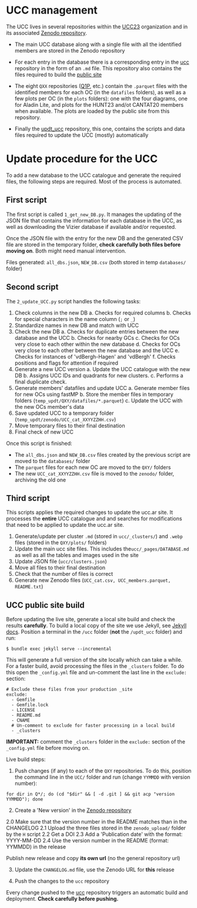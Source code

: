 
# UCC management

The UCC lives in several repositories within the [UCC23](https://github.com/ucc23) organization
and in its associated [Zenodo repository](https://doi.org/10.5281/zenodo.8250523).

- The main UCC database along with a single file with all the identified members are
  stored in the Zenodo repository

- For each entry in the database there is a corresponding entry in the [ucc](https://github.com/ucc23/ucc)
  repository in the form of an `.md` file. This repository also contains the
  files required to build the [public site](https://ucc.ar)

- The eight `QXX` repositories ([Q1P](https://github.com/ucc23/Q1P), etc.) contain the `.parquet` files with the
  identified members for each OC (in the `datafiles` folders), as well as a few plots
  per OC (in the `plots` folders): one with the four diagrams, one for Aladin Lite,
  and plots for the HUNT23 and/ot CANTAT20 members when available. The plots are loaded
  by the public site from this repository.

- Finally the [updt_ucc](https://github.com/ucc23/updt_UCC) repository, this one, contains the scripts and data files
  required to update the UCC (mostly) automatically





# Update procedure for the UCC

To add a new database to the UCC catalogue and generate the required files, the
following steps are required. Most of the process is automated.


## First script

The first script is called `1_get_new_DB.py`. It manages the updating of the JSON file
that contains the information for each database in the UCC, as well as downloading
the Vizier database if available and/or requested.

Once the JSON file with the entry for the new DB and the generated CSV file are
stored in the temporary folder, **check carefully both files before moving on**. Both
might need manual intervention.

Files generated: `all_dbs.json`, `NEW_DB.csv` (both stored in temp `databases/` folder)


## Second script

The `2_update_UCC.py` script handles the following tasks:

1. Check columns in the new DB
  a. Checks for required columns
  b. Checks for special characters in the name column (`;` or `_`)
2. Standardize names in new DB and match with UCC
3. Check the new DB
  a. Checks for duplicate entries between the new database and the UCC
  b. Checks for nearby GCs
  c. Checks for OCs very close to each other within the new database
  d. Checks for OCs very close to each other between the new database and the UCC
  e. Checks for instances of 'vdBergh-Hagen' and 'vdBergh'
  f. Checks positions and flags for attention if required
4. Generate a new UCC version
  a. Update the UCC catalogue with the new DB
  b. Assigns UCC IDs and quadrants for new clusters.
  c. Performs a final duplicate check.
5. Generate members' datafiles and update UCC
  a. Generate member files for new OCs using fastMP
  b. Store the member files in temporary folders (`temp_updt/QXY/datafiles/*.parquet`)
  c. Update the UCC with the new OCs member's data 
6. Save updated UCC to a temporary folder (`temp_updt/zenodo/UCC_cat_XXYYZZHH.csv`)
7. Move temporary files to their final destination
8. Final check of new UCC

Once this script is finished:

- The `all_dbs.json` and `NEW_DB.csv` files created by the previous script are moved
  to the `databases/` folder
- The `parquet` files for each new OC are moved to the `QXY/` folders
- The new `UCC_cat_XXYYZZHH.csv` file is moved to the `zenodo/` folder, archiving
  the old one



## Third script

This scripts applies the required changes to update the ucc.ar site. It processes
the **entire** UCC catalogue and and searches for modifications that need to be applied
to update the ucc.ar site.

1. Generate/update per cluster `.md` (stored in `ucc/_clusters/`) and `.webp` files
   (stored in the `QXY/plots/` folders)
2. Update the main ucc site files. This includes the`ucc/_pages/DATABASE.md` as well as
   all the tables and images used in the site
3. Update JSON file (`ucc/clusters.json`)
4. Move all files to their final destination
5. Check that the number of files is correct
6. Generate new Zenodo files (`UCC_cat.csv, UCC_members.parquet, README.txt`)




## UCC public site build

Before updating the live site, generate a local site build and check the results
**carefully**. To build a local copy of the site we use Jekyll, see [Jekyll docs](https://jekyllrb.com/docs/).
Position a terminal in the `/ucc` folder (**not** the `/updt_ucc` folder) and run:

```
$ bundle exec jekyll serve --incremental
```

This will generate a full version of the site locally which can take a while. For a
faster build, avoid processing the files in the `_clusters` folder. To do this open
the `_config.yml` file and un-comment the last line in the `exclude:` section:

```
# Exclude these files from your production _site
exclude:
  - Gemfile
  - Gemfile.lock
  - LICENSE
  - README.md
  - CNAME
  # Un-comment to exclude for faster processing in a local build
  - _clusters
```

**IMPORTANT:** comment the `_clusters` folder in the `exclude:` section of the
`_config.yml` file before moving on.


Live build steps:

1. Push changes (if any) to each of the `QXY` repositories. To do this, position
   the command line in the `UCC/` folder and run (change `YYMMDD` with version number):

```
for dir in Q*/; do (cd "$dir" && [ -d .git ] && git acp "version YYMMDD"); done
```

2. Create a 'New version' in the [Zenodo repository](https://zenodo.org/doi/10.5281/zenodo.8250523) 

2.0 Make sure that the version number in the README matches than in the CHANGELOG
2.1 Upload the three files stored in the `zenodo_upload/` folder by the `H` script
2.2 Get a DOI
2.3 Add a 'Publication date' with the format: YYYY-MM-DD
2.4 Use the version number in the README (format: YYMMDD) in the release

Publish new release and copy **its own url** (no the general repository url)

3. Update the `CHANGELOG.md` file, use the Zenodo URL for **this** release

4. Push the changes to the `ucc` repository

Every change pushed to the [ucc](https://github.com/ucc23/ucc) repository triggers an automatic build and
deployment. **Check carefully before pushing.**